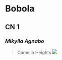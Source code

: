 # Bobola
## CN 1
### *Mikylla Agnabo*
>Camella Heights
![](https://www.pinterest.com/pin/465911523947526089/)
